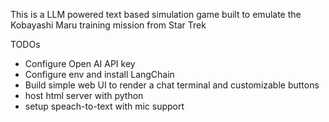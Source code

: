This is a LLM powered text based simulation game built to emulate the Kobayashi Maru training mission from Star Trek


TODOs
 - Configure Open AI API key
 - Configure env and install LangChain
 - Build simple web UI to render a chat terminal and customizable buttons
 - host html server with python
 - setup speach-to-text with mic support
